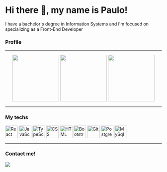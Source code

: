 # Hi there 👋, my name is Paulo!
I have a bachelor's degree in Information Systems and i'm focused on specializing as a Front-End Developer


  
### Profile
---

<div align='center'>
  <img height="150rem" src="https://github-readme-stats-git-masterrstaa-rickstaa.vercel.app/api?username=paulohmoreira&show_icons=true&include_all_commits=true&count_private=true""/>
  <img height="150rem" src="https://github-readme-stats-git-masterrstaa-rickstaa.vercel.app/api/top-langs/?username=paulohmoreira&layout=compact"/>
  <img height="150rem" src="https://github-readme-streak-stats.herokuapp.com?user=paulohmoreira&hide_border=true&date_format=j%20M%5B%20Y%5D"/>
</div>

---
  
### My techs
<img alt="React" src="https://cdn.jsdelivr.net/npm/devicon@2.0.0/icons/react/react-original.svg" width=40 height=40 /> <img alt="JavaScript" src="https://cdn.jsdelivr.net/gh/devicons/devicon/icons/javascript/javascript-original.svg" width=40 height=40 /> <img alt="TypeScript" src="https://cdn.jsdelivr.net/gh/devicons/devicon/icons/typescript/typescript-original.svg" width=40 height=40 /> <img alt="CSS" src="https://cdn.jsdelivr.net/gh/devicons/devicon/icons/css3/css3-original.svg" width=40 height=40 /> <img alt="HTML" src="https://cdn.jsdelivr.net/gh/devicons/devicon/icons/html5/html5-original.svg" width=40 height=40 /> <img alt="Bootstrap" src="https://cdn.jsdelivr.net/npm/devicon@2.0.0/icons/bootstrap/bootstrap-plain.svg" width=40 height=40 />  <img alt="Git" src="https://cdn.jsdelivr.net/gh/devicons/devicon/icons/git/git-original.svg" width=40 height=40 />  <img alt="PostgreSQL" src="https://cdn.jsdelivr.net/gh/devicons/devicon/icons/postgresql/postgresql-original.svg" width=40 height=40 /> <img alt="MySql" src="https://cdn.jsdelivr.net/npm/devicon@2.0.0/icons/mysql/mysql-original.svg" width=40 height=40 /> 
  
  
  
---
  
### Contact me!
<a href="https://www.linkedin.com/in/pauloh-moreira" target="_blank"><img src="https://img.shields.io/badge/-LinkedIn-%230077B5?style=for-the-badge&logo=linkedin&logoColor=white" target="_blank"></a>

